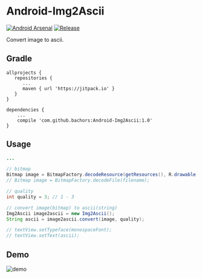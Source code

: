 # Android-Img2Ascii
[![Android Arsenal](https://img.shields.io/badge/Android%20Arsenal-Img2Ascii-red.svg?style=flat)](https://android-arsenal.com/details/1/6393)
[![Release](https://jitpack.io/v/bachors/Android-Img2Ascii.svg)](https://jitpack.io/#bachors/Android-Img2Ascii)

Convert image to ascii.

Gradle
------
```
allprojects {
   repositories {
      ...
      maven { url 'https://jitpack.io' }
   }
}
```
```
dependencies {
    ...
    compile 'com.github.bachors:Android-Img2Ascii:1.0'
}
```

Usage
-----
```java
...

// bitmap
Bitmap image = BitmapFactory.decodeResource(getResources(), R.drawable.image);
// Bitmap image = BitmapFactory.decodeFile(filename);

// quality
int quality = 3; // 1 - 3

// convert image(bitmap) to ascii(string)
Img2Ascii image2ascii = new Img2Ascii();
String ascii = image2ascii.convert(image, quality);

// textView.setTypeface(monospaceFont);
// textView.setText(ascii);
```

Demo
-----
![demo](https://4.bp.blogspot.com/-fs8GtDDO7NI/WfhsyEbABII/AAAAAAAAB38/gpTfmPAkNIsPvs2CuVmEqmXX02NTk0O_ACLcBGAs/s1600/PhotoGrid_1509452593105.jpg)

